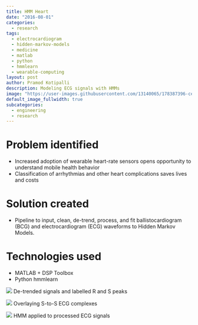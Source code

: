 ```yaml
---
title: HMM Heart
date: "2016-08-01"
categories:
  - research
tags:
  - electrocardiogram
  - hidden-markov-models
  - medicine
  - matlab
  - python
  - hmmlearn
  - wearable-computing
layout: post
author: Pramod Kotipalli
description: Modeling ECG signals with HMMs
image: "https://user-images.githubusercontent.com/13140065/178387396-ced76ccb-6932-440a-b274-234a9274d654.png"
default_image_fullwidth: true
subcategories:
  - engineering
  - research
---
```


# Problem identified

- Increased adoption of wearable heart-rate sensors opens
  opportunity to understand mobile health behavior
- Classification of arrhythmias and other heart
  complications saves lives and costs

# Solution created

- Pipeline to input, clean, de-trend, process, and fit
  ballistocardiogram (BCG) and electrocardiogram (ECG)
  waveforms to Hidden Markov Models.

# Technologies used

- MATLAB + DSP Toolbox
- Python hmmlearn

![](https://user-images.githubusercontent.com/13140065/178387426-e4281e92-f34c-4c5d-b520-fa114dd2e705.png)
De-trended signals and labelled R and S peaks

![](https://user-images.githubusercontent.com/13140065/178387456-2faf313b-e001-4993-98a1-0ea9c2b041c8.png)
Overlaying S-to-S ECG complexes

![](https://user-images.githubusercontent.com/13140065/178387488-9f3407c9-fc49-4f99-bf33-db6619478fdf.png)
HMM applied to processed ECG signals
